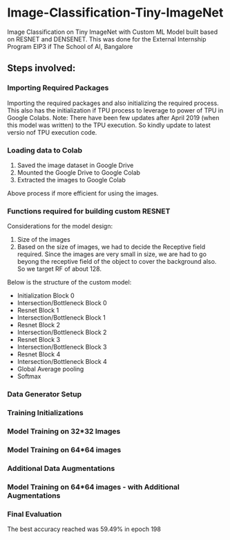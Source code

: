# Image-Classification-Tiny-ImageNet
Image Classification on Tiny ImageNet with Custom ML Model built based on RESNET and DENSENET. This was done for the External Internship Program EIP3 if The School of AI, Bangalore

## Steps involved:

### Importing Required Packages
Importing the required packages and also initializing the required process. This also has the initialization if TPU process to leverage to power of TPU in Google Colabs. 
Note: There have been few updates after April 2019 (when this model was written) to the TPU execution. So kindly update to latest versio nof TPU execution code. 

### Loading data to Colab
1) Saved the image dataset in Google Drive
2) Mounted the Google Drive to Google Colab
3) Extracted the images to Google Colab

Above process if more efficient for using the images. 

### Functions required for building custom RESNET

Considerations for the model design:
1) Size of the images
2) Based on the size of images, we had to decide the Receptive field required. Since the images are very small in size, we are had to go beyong the receptive field of the object to cover the background also. So we target RF of about 128.

Below is the structure of the custom model:

- Initialization Block 0
- Intersection/Bottleneck Block 0
- Resnet Block 1
- Intersection/Bottleneck Block 1
- Resnet Block 2
- Intersection/Bottleneck Block 2
- Resnet Block 3
- Intersection/Bottleneck Block 3
- Resnet Block 4
- Intersection/Bottleneck Block 4
- Global Average pooling
- Softmax

### Data Generator Setup

### Training Initializations

### Model Training on 32*32 Images

### Model Training on 64*64 images

### Additional Data Augmentations

### Model Training on 64*64 images - with Additional Augmentations

### Final Evaluation

The best accuracy reached was 59.49% in epoch 198
